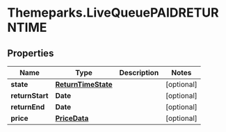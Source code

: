 # Themeparks.LiveQueuePAIDRETURNTIME

## Properties

Name | Type | Description | Notes
------------ | ------------- | ------------- | -------------
**state** | [**ReturnTimeState**](ReturnTimeState.md) |  | [optional] 
**returnStart** | **Date** |  | [optional] 
**returnEnd** | **Date** |  | [optional] 
**price** | [**PriceData**](PriceData.md) |  | [optional] 


